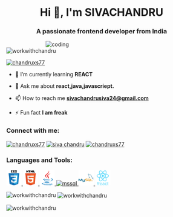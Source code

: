 <h1 align="center">Hi 👋, I'm SIVACHANDRU</h1>
<h3 align="center">A passionate frontend developer from India</h3>
<img align="right" alt="coding" width="400" src="https://cdn.dribbble.com/users/1162077/screenshots/3848914/programmer.gif">

<p align="left"> <img src="https://komarev.com/ghpvc/?username=workwithchandru&label=Profile%20views&color=0e75b6&style=flat" alt="workwithchandru" /> </p>

<p align="left"> <a href="https://twitter.com/chandruxs77" target="blank"><img src="https://img.shields.io/twitter/follow/chandruxs77?logo=twitter&style=for-the-badge" alt="chandruxs77" /></a> </p>

- 🌱 I’m currently learning **REACT**

- 💬 Ask me about **react,java,javascriept.**

- 📫 How to reach me **sivachandrusiva24@gmail.com**

- ⚡ Fun fact **I am freak**

<h3 align="left">Connect with me:</h3>
<p align="left">
<a href="https://twitter.com/chandruxs77" target="blank"><img align="center" src="https://raw.githubusercontent.com/rahuldkjain/github-profile-readme-generator/master/src/images/icons/Social/twitter.svg" alt="chandruxs77" height="30" width="40" /></a>
<a href="https://linkedin.com/in/siva chandru" target="blank"><img align="center" src="https://raw.githubusercontent.com/rahuldkjain/github-profile-readme-generator/master/src/images/icons/Social/linked-in-alt.svg" alt="siva chandru" height="30" width="40" /></a>
<a href="https://instagram.com/chandruxs77" target="blank"><img align="center" src="https://raw.githubusercontent.com/rahuldkjain/github-profile-readme-generator/master/src/images/icons/Social/instagram.svg" alt="chandruxs77" height="30" width="40" /></a>
</p>

<h3 align="left">Languages and Tools:</h3>
<p align="left"> <a href="https://www.w3schools.com/css/" target="_blank" rel="noreferrer"> <img src="https://raw.githubusercontent.com/devicons/devicon/master/icons/css3/css3-original-wordmark.svg" alt="css3" width="40" height="40"/> </a> <a href="https://www.w3.org/html/" target="_blank" rel="noreferrer"> <img src="https://raw.githubusercontent.com/devicons/devicon/master/icons/html5/html5-original-wordmark.svg" alt="html5" width="40" height="40"/> </a> <a href="https://www.java.com" target="_blank" rel="noreferrer"> <img src="https://raw.githubusercontent.com/devicons/devicon/master/icons/java/java-original.svg" alt="java" width="40" height="40"/> </a> <a href="https://www.microsoft.com/en-us/sql-server" target="_blank" rel="noreferrer"> <img src="https://www.svgrepo.com/show/303229/microsoft-sql-server-logo.svg" alt="mssql" width="40" height="40"/> </a> <a href="https://www.mysql.com/" target="_blank" rel="noreferrer"> <img src="https://raw.githubusercontent.com/devicons/devicon/master/icons/mysql/mysql-original-wordmark.svg" alt="mysql" width="40" height="40"/> </a> <a href="https://reactjs.org/" target="_blank" rel="noreferrer"> <img src="https://raw.githubusercontent.com/devicons/devicon/master/icons/react/react-original-wordmark.svg" alt="react" width="40" height="40"/> </a> </p>

<p><img align="left" src="https://github-readme-stats.vercel.app/api/top-langs?username=workwithchandru&show_icons=true&locale=en&layout=compact" alt="workwithchandru" /></p>

<p>&nbsp;<img align="center" src="https://github-readme-stats.vercel.app/api?username=workwithchandru&show_icons=true&locale=en" alt="workwithchandru" /></p>

<p><img align="center" src="https://github-readme-streak-stats.herokuapp.com/?user=workwithchandru&" alt="workwithchandru" /></p>


